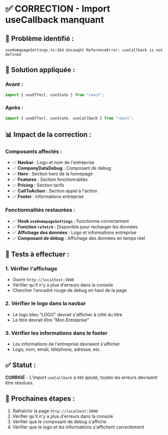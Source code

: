 # ✅ CORRECTION - Import useCallback manquant

## 🎯 **Problème identifié :**
```
useHomepageSettings.ts:164 Uncaught ReferenceError: useCallback is not defined
```

## 🔧 **Solution appliquée :**

### **Avant :**
```typescript
import { useEffect, useState } from "react";
```

### **Après :**
```typescript
import { useEffect, useState, useCallback } from "react";
```

## 📊 **Impact de la correction :**

### **Composants affectés :**
- ✅ **Navbar** : Logo et nom de l'entreprise
- ✅ **CompanyDataDebug** : Composant de debug
- ✅ **Hero** : Section hero de la homepage
- ✅ **Features** : Section fonctionnalités
- ✅ **Pricing** : Section tarifs
- ✅ **CallToAction** : Section appel à l'action
- ✅ **Footer** : Informations entreprise

### **Fonctionnalités restaurées :**
- ✅ **Hook `useHomepageSettings`** : Fonctionne correctement
- ✅ **Fonction `refetch`** : Disponible pour recharger les données
- ✅ **Affichage des données** : Logo et informations entreprise
- ✅ **Composant de debug** : Affichage des données en temps réel

## 🧪 **Tests à effectuer :**

### 1. **Vérifier l'affichage**
- Ouvrir `http://localhost:3000`
- Vérifier qu'il n'y a plus d'erreurs dans la console
- Chercher l'encadré rouge de debug en haut de la page

### 2. **Vérifier le logo dans la navbar**
- Le logo bleu "LOGO" devrait s'afficher à côté du titre
- Le titre devrait être "Mon Entreprise"

### 3. **Vérifier les informations dans le footer**
- Les informations de l'entreprise devraient s'afficher
- Logo, nom, email, téléphone, adresse, etc.

## ✅ **Statut :**
**CORRIGÉ** - L'import `useCallback` a été ajouté, toutes les erreurs devraient être résolues.

## 🔧 **Prochaines étapes :**
1. Rafraîchir la page `http://localhost:3000`
2. Vérifier qu'il n'y a plus d'erreurs dans la console
3. Vérifier que le composant de debug s'affiche
4. Vérifier que le logo et les informations s'affichent correctement

